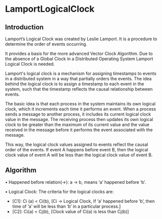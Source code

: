 # LamportLogicalClock

## Introduction

Lamport’s Logical Clock was created by Leslie Lamport. It is a procedure to determine the order of events occurring. 

It provides a basis for the more advanced Vector Clock Algorithm. Due to the absence of a Global Clock in a Distributed Operating System Lamport Logical Clock is needed.

Lamport's logical clock is a mechanism for assigning timestamps to events in a distributed system in a way that partially orders the events. The idea behind the logical clock is to assign a timestamp to each event in the system, such that the timestamp reflects the causal relationship between events.

The basic idea is that each process in the system maintains its own logical clock, which it increments each time it performs an event. When a process sends a message to another process, it includes its current logical clock value in the message. The receiving process then updates its own logical clock to be greater than the maximum of its current value and the value received in the message before it performs the event associated with the message.

This way, the logical clock values assigned to events reflect the causal order of the events. If event A happens before event B, then the logical clock value of event A will be less than the logical clock value of event B.


## Algorithm

•	Happened before relation(->): a -> b, means ‘a’ happened before ‘b’.

•	Logical Clock: The criteria for the logical clocks are:
*	[C1]: Ci (a) < Ci(b), [Ci -> Logical Clock, If ‘a’ happened before ‘b’, then time of ‘a’ will be less than ‘b’ in a particular process.]
*	[C2]: Ci(a) < Cj(b), [Clock value of Ci(a) is less than Cj(b)]
